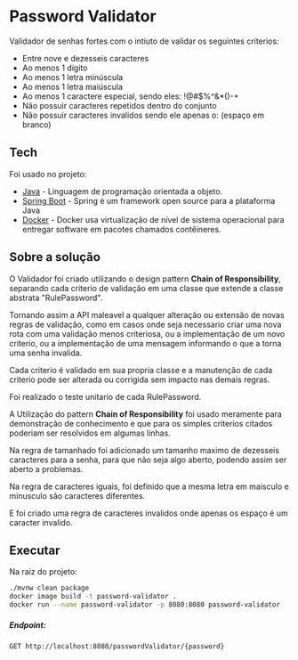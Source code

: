 # Password Validator

Validador de senhas fortes com o intiuto de validar os seguintes criterios:

- Entre nove e dezesseis caracteres
- Ao menos 1 dígito
- Ao menos 1 letra minúscula
- Ao menos 1 letra maiúscula
- Ao menos 1 caractere especial, sendo eles: !@#$%^&*()-+
- Não possuir caracteres repetidos dentro do conjunto
- Não possuir caracteres invalídos sendo ele apenas o: (espaço em branco)

## Tech

Foi usado no projeto:

- [Java](https://www.java.com/) - Linguagem de programação orientada a objeto.
- [Spring Boot](https://spring.io/) - Spring é um framework open source para a plataforma Java
- [Docker](https://www.docker.com/) - Docker usa virtualização de nível de sistema operacional para entregar software em pacotes chamados contêineres.

## Sobre a solução

O Validador foi criado utilizando o design pattern **Chain of Responsibility**, separando cada criterio de validação em uma classe que extende a classe abstrata "RulePassword".

Tornando assim a API maleavel a qualquer alteração ou extensão de novas regras de validação, como em casos onde seja necessario criar uma nova rota com uma validação menos criteriosa, ou a implementação de um novo criterio, ou a implementação de uma mensagem informando o que a torna uma senha invalida.

Cada criterio é validado em sua propria classe e a manutenção de cada criterio pode ser alterada ou corrigida sem impacto nas demais regras.

Foi realizado o teste unitario de cada RulePassword.

A Utilização do pattern **Chain of Responsibility** foi usado meramente para demonstração de conhecimento e que para os simples criterios citados poderiam ser resolvidos em algumas linhas.

Na regra de tamanhado foi adicionado um tamanho maximo de dezesseis caracteres para a senha, para que não seja algo aberto, podendo assim ser aberto a problemas.

Na regra de caracteres iguais, foi definido que a mesma letra em maisculo e minusculo são caracteres diferentes.

E foi criado uma regra de caracteres invalidos onde apenas os espaço é um caracter invalido.

## Executar
Na raiz do projeto:
```sh
./mvnw clean package
docker image build -t password-validator .
docker run --name password-validator -p 8080:8080 password-validator
```

##### Endpoint:
```GET http://localhost:8080/passwordValidator/{password} ```
